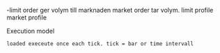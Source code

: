 
-limit order ger volym till marknaden market order tar volym. 
limit profile market profile

Execution model

    loaded execeute once each tick. tick = bar or time intervall